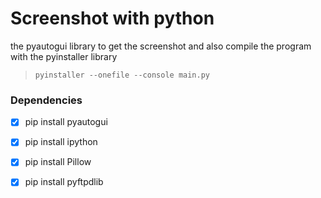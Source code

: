 # Screenshot with python

the pyautogui library to get the screenshot
and also compile the program with the pyinstaller library

>```
>pyinstaller --onefile --console main.py
>```

### Dependencies

- [x] pip install pyautogui

- [x] pip install ipython

- [x] pip install Pillow

- [x] pip install pyftpdlib
